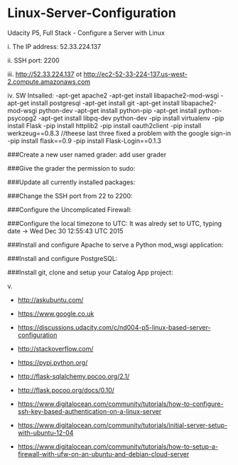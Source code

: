 # Linux-Server-Configuration
Udacity P5, Full Stack - Configure a Server with Linux

i. The IP address: 52.33.224.137 

ii. SSH port: 2200

iii. http://52.33.224.137 ot http://ec2-52-33-224-137.us-west-2.compute.amazonaws.com

iv. 
SW Intsalled:
-apt-get apache2
-apt-get install libapache2-mod-wsgi
-apt-get install postgresql
-apt-get install git
-apt-get install libapache2-mod-wsgi python-dev
-apt-get install python-pip
-apt-get install python-psycopg2
-apt-get install libpq-dev python-dev
-pip install virtualenv
-pip install Flask
-pip install httplib2
-pip install oauth2client
-pip install werkzeug==0.8.3 //theese last three fixed a problem with the google sign-in
-pip install flask==0.9
-pip install Flask-Login==0.1.3


###Create a new user named grader: 
add user grader

###Give the grader the permission to sudo: 

###Update all currently installed packages:

###Change the SSH port from 22 to 2200:

###Configure the Uncomplicated Firewall:

###Configure the local timezone to UTC:
It was alredy set to UTC, typing date -> Wed Dec 30 12:55:43 UTC 2015

###Install and configure Apache to serve a Python mod_wsgi application:

###Install and configure PostgreSQL:

###Install git, clone and setup your Catalog App project:


v.  

- http://askubuntu.com/

- https://www.google.co.uk

- https://discussions.udacity.com/c/nd004-p5-linux-based-server-configuration

- http://stackoverflow.com/

- https://pypi.python.org/

- http://flask-sqlalchemy.pocoo.org/2.1/

- http://flask.pocoo.org/docs/0.10/

- https://www.digitalocean.com/community/tutorials/how-to-configure-ssh-key-based-authentication-on-a-linux-server

- https://www.digitalocean.com/community/tutorials/initial-server-setup-with-ubuntu-12-04

- https://www.digitalocean.com/community/tutorials/how-to-setup-a-firewall-with-ufw-on-an-ubuntu-and-debian-cloud-server
